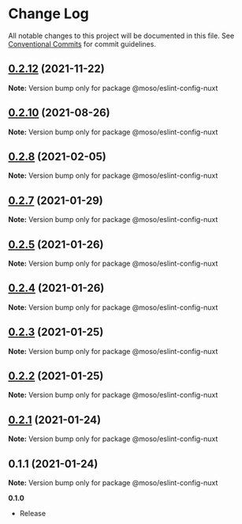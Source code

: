# Change Log

All notable changes to this project will be documented in this file.
See [Conventional Commits](https://conventionalcommits.org) for commit guidelines.

## [0.2.12](https://github.com/moso/eslint-config/compare/v0.2.10...v0.2.12) (2021-11-22)

**Note:** Version bump only for package @moso/eslint-config-nuxt





## [0.2.10](https://github.com/moso/eslint-config/compare/v0.2.8...v0.2.10) (2021-08-26)

**Note:** Version bump only for package @moso/eslint-config-nuxt





## [0.2.8](https://github.com/moso/eslint-config/compare/v0.2.7...v0.2.8) (2021-02-05)

**Note:** Version bump only for package @moso/eslint-config-nuxt





## [0.2.7](https://github.com/moso/eslint-config/compare/v0.2.6...v0.2.7) (2021-01-29)

**Note:** Version bump only for package @moso/eslint-config-nuxt





## [0.2.5](https://github.com/moso/eslint-config/compare/v0.2.4...v0.2.5) (2021-01-26)

**Note:** Version bump only for package @moso/eslint-config-nuxt





## [0.2.4](https://github.com/moso/eslint-config/compare/v0.2.3...v0.2.4) (2021-01-26)

**Note:** Version bump only for package @moso/eslint-config-nuxt





## [0.2.3](https://github.com/moso/eslint-config/compare/v0.2.2...v0.2.3) (2021-01-25)

**Note:** Version bump only for package @moso/eslint-config-nuxt





## [0.2.2](https://github.com/moso/eslint-config/compare/v0.2.1...v0.2.2) (2021-01-25)

**Note:** Version bump only for package @moso/eslint-config-nuxt





## [0.2.1](https://github.com/moso/eslint-config/compare/v0.1.1...v0.2.1) (2021-01-24)

**Note:** Version bump only for package @moso/eslint-config-nuxt





## 0.1.1 (2021-01-24)

**Note:** Version bump only for package @moso/eslint-config-nuxt





**0.1.0**
- Release
